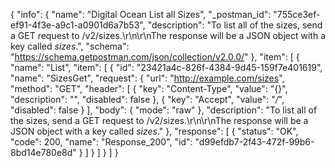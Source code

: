 {
  "info": {
    "name": "Digital Ocean List all Sizes",
    "_postman_id": "755ce3ef-ef91-4f3e-a9c1-a0901d6a7b53",
    "description": "To list all of the sizes, send a GET request to /v2/sizes.\r\n\r\nThe response will be a JSON object with a key called _sizes_.",
    "schema": "https://schema.getpostman.com/json/collection/v2.0.0/"
  },
  "item": [
    {
      "name": "List",
      "item": [
        {
          "id": "23421a4c-826f-4384-9d45-159f7e401619",
          "name": "SizesGet",
          "request": {
            "url": "http://example.com/sizes",
            "method": "GET",
            "header": [
              {
                "key": "Content-Type",
                "value": "{}",
                "description": "",
                "disabled": false
              },
              {
                "key": "Accept",
                "value": "*/*",
                "disabled": false
              }
            ],
            "body": {
              "mode": "raw"
            },
            "description": "To list all of the sizes, send a GET request to /v2/sizes.\r\n\r\nThe response will be a JSON object with a key called _sizes_."
          },
          "response": [
            {
              "status": "OK",
              "code": 200,
              "name": "Response_200",
              "id": "d99efdb7-2f43-472f-99b6-8bd14e780e8d"
            }
          ]
        }
      ]
    }
  ]
}